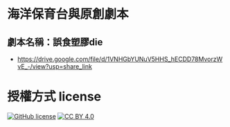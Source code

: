 # 海洋保育台與原創劇本
## 劇本名稱：誤食塑膠die
- https://drive.google.com/file/d/1VNHGbYUNuV5HHS_hECDD78MvorzWvE_-/view?usp=share_link

# 授權方式 license
[![GitHub license](https://img.shields.io/badge/license-MIT-blue.svg)](https://raw.githubusercontent.com/kkdai/youtube/master/LICENSE)
[![CC BY 4.0](https://img.shields.io/badge/License-CC%20BY%204.0-lightgrey.svg)](http://creativecommons.org/licenses/by/4.0/)
